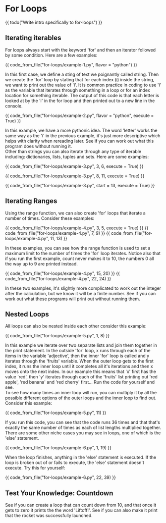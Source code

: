 # For Loops

{{ todo("Write intro specifically to for-loops") }}

## Iterating iterables
For loops always start with the keyword 'for' and then an iterator followed by some condition. 
Here are a few examples:  

{{ code_from_file("for-loops/example-1.py", flavor = "python") }}

In this first case, we define a sting of text we poignantly called string. Then we create the 'for' loop by stating that for each index (i) inside the string, we want to print out the value of 'i'. It is common practice in coding to use 'i' as the variable that iterates through something in a loop or for an index location for something iterable. The output of this code is that each letter is looked at by the 'i' in the for loop and then printed out to a new line in the console. 

{{ code_from_file("for-loops/example-2.py", flavor = "python", execute = True) }}

In this example, we have a more pythonic idea. The word 'letter' works the same way as the 'i' in the previous example, it's just more descriptive which helps with clarity when rereading later. See if you can work out what this program does without running it.   
Other than strings you can also iterate through any type of iterable including: dictionaries, lists, tuples and sets. 
Here are some examples:

{{ code_from_file("for-loops/example-3.py", 3, 6, execute = True) }}

{{ code_from_file("for-loops/example-3.py", 8, 11, execute = True) }}

{{ code_from_file("for-loops/example-3.py", start = 13, execute = True) }}

## Iterating Ranges
Using the range function, we can also create 'for' loops that iterate a number of times. Consider these examples:

{{ code_from_file("for-loops/example-4.py", 3, 5, execute = True) }}
{{ code_from_file("for-loops/example-4.py", 7, 9) }}
{{ code_from_file("for-loops/example-4.py", 11, 13) }}

In these examples, you can see how the range function is used to set a maximum limit to the number of times the 'for' loop iterates. Notice also that if you run the first example, count never makes it to 10, the numbers 0 all the way up to 9 are printed instead.   

{{ code_from_file("for-loops/example-4.py", 15, 20) }}
{{ code_from_file("for-loops/example-4.py", 22, 24) }}

In these two examples, it's slightly more complicated to work out the integer after the calculation, but we know it will be a finite number. See if you can work out what these programs will print out without running them.   

## Nested Loops
All loops can also be nested inside each other consider this example:

{{ code_from_file("for-loops/example-5.py", 1, 8) }}

In this example we iterate over two separate lists and join them together in the print statement. In the outside 'for' loop, x runs through each of the items in the variable 'adjective', then the inner 'for' loop is called and y iterates through the 'fruits' variable. When the outer loop gets to the first index, it runs the inner loop until it completes all it's iterations and then x moves onto the next index. In our example this means that 'x' first has the value 'red', then 'y' iterates through each of the 'fruits' list printing out 'red apple', 'red banana' and 'red cherry' first... Run the code for yourself and see.   
To see how many times an inner loop will run, you can multiply it by all the possible different options of the outer loops and the inner loop to find out. Consider this example:   

{{ code_from_file("for-loops/example-5.py", 11) }}

If you run this code, you can see that the code runs 36 times and that that's exactly the same number of times as each of list lengths multiplied together. There are some other niche cases you may see in loops, one of which is the 'else' statement.   

{{ code_from_file("for-loops/example-6.py", 1, 19) }}

When the loop finishes, anything in the 'else' statement is executed. If the loop is broken out of or fails to execute, the 'else' statement doesn't execute. Try this for yourself:   

{{ code_from_file("for-loops/example-6.py", 22, 39) }}

## Test Your Knowledge: Countdown
See if you can create a loop that can count down from 10, and that once it gets to zero it prints the the word 'Liftoff!'. See if you can also make it print that the rocket was successfully launched. 
